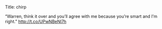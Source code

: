 Title: chirp

“Warren, think it over and you’ll agree with me because you’re smart and I’m right.” <a href="http://t.co/UPwNBeNl7h">http://t.co/UPwNBeNl7h</a>

